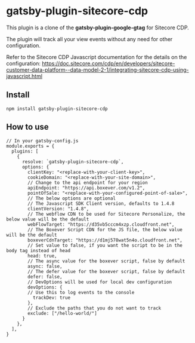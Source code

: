 # gatsby-plugin-sitecore-cdp
This plugin is a clone of the **gatsby-plugin-google-gtag** for Sitecore CDP.

The plugin will track all your view events without any need for other configuration.

Refer to the Sitecore CDP Javascript documentation for the details on the configuration: https://doc.sitecore.com/cdp/en/developers/sitecore-customer-data-platform--data-model-2-1/integrating-sitecore-cdp-using-javascript.html

## Install

    npm install gatsby-plugin-sitecore-cdp
## How to use

    // In your gatsby-config.js
    module.exports = {
      plugins: [
        {
          resolve: `gatsby-plugin-sitecore-cdp`,
          options: {
	        clientKey: "<replace-with-your-client-key>",
	        cookieDomain: "<replace-with-your-site-domain>",
	        // Change to the api endpoint for your region
	        apiEndpoint: "https://api.boxever.com/v1.2", 
	        pointOfSale: "<replace-with-your-configured-point-of-sale>",
	        // The below options are optional
	        // The Javascript SDK Client version, defaults to 1.4.8
	        clientVersion: "1.4.8",
	        // The webflow CDN to be used for Sitecore Personalize, the below value will be the default
	        webFlowTarget: "https://d35vb5cccm4xzp.cloudfront.net",
	        // The Boxever Script CDN for the JS file, the below value will be the default
	        boxeverCdnTarget: "https://d1mj578wat5n4o.cloudfront.net",
	        // Set value to false, if you want the script to be in the body tag instead of head
	        head: true,
	        // The async value for the boxever script, false by default
	        async: false,
	        // The defer value for the boxever script, false by default
	        defer: false,
	        // DevOptions will be used for local dev configuration
	        devOptions: {
	        // Use this to log events to the console
	          trackDev: true
	        },
	        // Exclude the paths that you do not want to track
	        exclude: ["/hello-world/"]
	      }
        },
      ],
    }
